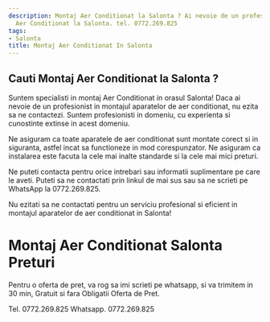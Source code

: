 ```yaml
---
description: Montaj Aer Conditionat la Salonta ? Ai nevoie de un profesionist in Montaj
  Aer Conditionat la Salonta. tel. 0772.269.825
tags:
- Salonta
title: Montaj Aer Conditionat In Salonta
---
```



## Cauti Montaj Aer Conditionat la Salonta ?

Suntem specialisti in montaj Aer Conditionat in orasul Salonta! Daca ai nevoie de un profesionist in montajul aparatelor de aer conditionat, nu ezita sa ne contactezi. Suntem profesionisti in domeniu, cu experienta si cunostinte extinse in acest domeniu.

Ne asiguram ca toate aparatele de aer conditionat sunt montate corect si in siguranta, astfel incat sa functioneze in mod corespunzator. Ne asiguram ca instalarea este facuta la cele mai inalte standarde si la cele mai mici preturi.

Ne puteti contacta pentru orice intrebari sau informatii suplimentare pe care le aveti. Puteti sa ne contactati prin linkul de mai sus sau sa ne scrieti pe WhatsApp la 0772.269.825. 

Nu ezitati sa ne contactati pentru un serviciu profesional si eficient in montajul aparatelor de aer conditionat in Salonta!

# Montaj Aer Conditionat Salonta Preturi
Pentru o oferta de pret, va rog sa imi scrieti pe whatsapp, si va trimitem in 30 min, Gratuit si fara Obligatii Oferta de Pret.

Tel. 0772.269.825
Whatsapp. 0772.269.825
